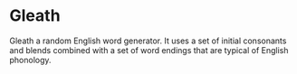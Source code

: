 # Gleath
Gleath a random English word generator. It uses a set of initial consonants and blends combined with a set of word endings that are typical of English phonology.
